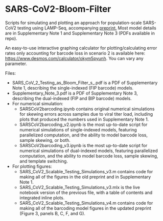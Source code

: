 # SARS-CoV2-Bloom-Filter
Scripts for simulating and plotting an approach for population-scale SARS-CoV2 testing using LAMP-Seq, accompanying [preprint.](https://www.biorxiv.org/content/10.1101/2020.04.06.025635v1) 
Most model details are in Supplementary Note 1 and Supplementary Note 3 (PDFs available in repo). 

An easy-to-use interactive graphing calculator for plotting/calculating error rates only accounting for barcode loss in scenario 2 is available here: https://www.desmos.com/calculator/okym5pyunh. You can vary any parameter.

Files:
- SARS_CoV_2_Testing_as_Bloom_Filter_s_.pdf is a PDF of Supplementary Note 1, describing the single-indexed (FIP barcode) models. 
- Supplementary_Note_3.pdf is a PDF of Supplementary Note 3, describing the dual-indexed (FIP and BIP barcode) models. 
- For numerical simulation:
    - SARSCoV2barcoding.ipynb contains original numerical simulations for skewing errors across samples due to viral titer load, including plots that produced the numbers used in Supplementary Note 1.
    - SARSCoV2barcoding_v2.ipynb is the most up-to-date script for numerical simulations of single-indexed models, featuring parallelized computation, and the ability to model barcode loss, sample skewing, or both.
    - SARSCoV2barcoding_v3.ipynb is the most up-to-date script for numerical simulations of dual-indexed models, featuring parallelized computation, and the ability to model barcode loss, sample skewing, and template switching.
- For plotting figures: 
    - SARS_CoV2_Scalable_Testing_Simulations_v3.m contains code for making all of the figures in the old preprint and in Supplementary Note 1.
    - SARS_CoV2_Scalable_Testing_Simulations_v3.mlx is the live notebook version of the previous file, with a table of contents and integrated inline plots.
    - SARS_CoV2_Scalable_Testing_Simulations_v4.m contains code for making all of the barcoding model figures in the updated preprint (Figure 3, panels B, C, F, and G).
